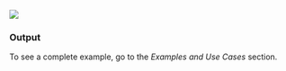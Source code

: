 <br />
<img src="../../plugins/EC-WebLogic/images/RunWLST/runWLSTexample.png" />

<h3>Output</h3>
<p>To see a complete example, go to the <i>Examples and Use Cases</i> section.</p>
